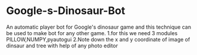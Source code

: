 # Google-s-Dinosaur-Bot
 An automatic player bot for Google's dinosaur game and this technique can be used to make bot for any other game.
 1.for this we need 3 modules PILLOW,NUMPY,pyautogui
 2.Note down the x and y coordinate of image of dinsaur and tree with help of any photo editor 
 